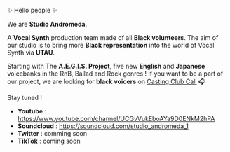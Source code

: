 ✨ Hello people ✨

We are **Studio Andromeda**. 

A **Vocal Synth** production team made of all **Black volunteers**. The aim of our studio is to bring more **Black representation** into the world of Vocal Synth via **UTAU**.

Starting with The **A.E.G.I.S. Project**, five new **English** and **Japanese** voicebanks in the RnB, Ballad and Rock genres !
If you want to be a part of our project, we are looking for **black voicers** on [Casting Club Call](https://www.castingcall.club/projects/test-f15e063b-2460-41b9-8745-4c5eb82f4e11) 🎧

Stay tuned !

- **Youtube** : https://www.youtube.com/channel/UCGvVukEboAYa9D0ENkM2hPA
- **Soundcloud** : https://soundcloud.com/studio_andromeda_1
- **Twitter** : comming soon
- **TikTok** : coming soon
